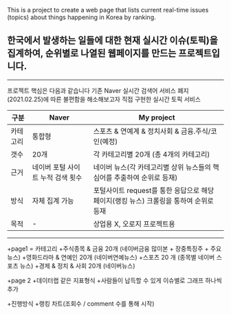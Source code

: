 This is a project to create a web page that lists current real-time issues (topics) about things happening in Korea by ranking.

## 한국에서 발생하는 일들에 대한 현재 실시간 이슈(토픽)을 집계하여, 순위별로 나열된 웹페이지를 만드는 프로젝트입니다.
---
프로젝트 핵심은 다음과 같습니다 
기존 Naver 실시간 검색어 서비스 폐지(2021.02.25)에 따른 불편함을 해소해보고자 직접 구현한 실시간 토픽 서비스

|구분|Naver|My project|
|---|---|---|
|카테고리|통합형|스포츠 & 연예계 & 정치사회 & 금융.주식/코인(예정)|
|갯수|20개|각 카테고리별 20개 (총 4개의 카테고리)|
|근거|네이버 포털 사이트 누적 검색 횟수|네이버 뉴스(각 카테고리별 상위 뉴스들의 핵심어를 추출하여 순위로 등재)|
|방식|자체 집계 가능|포털사이트 request를 통한 응답으로 해당 페이지(랭킹 뉴스) 크롤링을 통하여 순위로 등재|
|목적|-|상업용 X, 오로지 프로젝트용|
---

+page1 = 카테고리
	+주식종목 & 금융 20개 (네이버금융 많이본 + 장중특징주 + 주요뉴스)
	+영화드라마 & 연예인 20개 (네이버연예뉴스)
	+스포츠 20 개 (종목별 네이버 스포츠 뉴스)
	+경제 & 정치 & 사회 20개 (네이버뉴스)

+page 2
  +데이터랩 같은 지표형식
  +사람들이 납득할 수 있게 이슈별로 그래프 하나씩 추가
 
+진행방식
  +랭킹 차트(조회수 / comment 수를 통해 시작)
